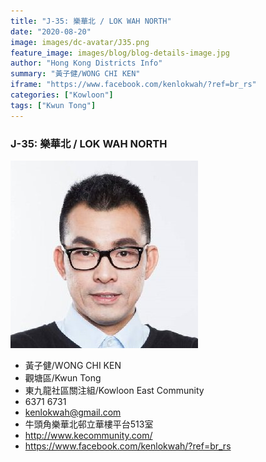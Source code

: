 ```yaml
---
title: "J-35: 樂華北 / LOK WAH NORTH"
date: "2020-08-20"
image: images/dc-avatar/J35.png
feature_image: images/blog/blog-details-image.jpg
author: "Hong Kong Districts Info"
summary: "黃子健/WONG CHI KEN"
iframe: "https://www.facebook.com/kenlokwah/?ref=br_rs"
categories: ["Kowloon"]
tags: ["Kwun Tong"]
---
```


### J-35: 樂華北 / LOK WAH NORTH  
![](/images/dc-avatar/J35.png)  

 - 黃子健/WONG CHI KEN  
 - 觀塘區/Kwun Tong  
 - 東九龍社區關注組/Kowloon East Community  
 - 6371 6731  
 - kenlokwah@gmail.com  
 - 牛頭角樂華北邨立華樓平台513室  
 - http://www.kecommunity.com/  
 - https://www.facebook.com/kenlokwah/?ref=br_rs
